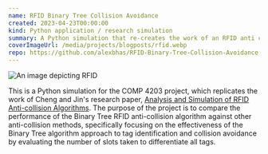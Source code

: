 ```yaml
---
name: RFID Binary Tree Collision Avoidance
created: 2023-04-23T00:00:00
kind: Python application / research simulation
summary: A Python simulation that re-creates the work of an RFID anti collision algorithms research paper.
coverImageUrl: /media/projects/blogposts/rfid.webp
repo: https://github.com/alexbhas/RFID-Binary-Tree-Collision-Avoidance
---
```


![An image depicting RFID](/media/projects/blogposts/rfid.webp)

<script context="module">
  import { load } from "./_load"
  export { load }
</script>

This is a Python simulation for the COMP 4203 project, which replicates the work of Cheng and Jin's research paper, [Analysis and Simulation of RFID Anti-collision Algorithms](https://ieeexplore.ieee.org/abstract/document/4195229). The purpose of the project is to compare the performance of the Binary Tree RFID anti-collision algorithm against other anti-collision methods, specifically focusing on the effectiveness of the Binary Tree algorithm approach to tag identification and collision avoidance by evaluating the number of slots taken to differentiate all tags.